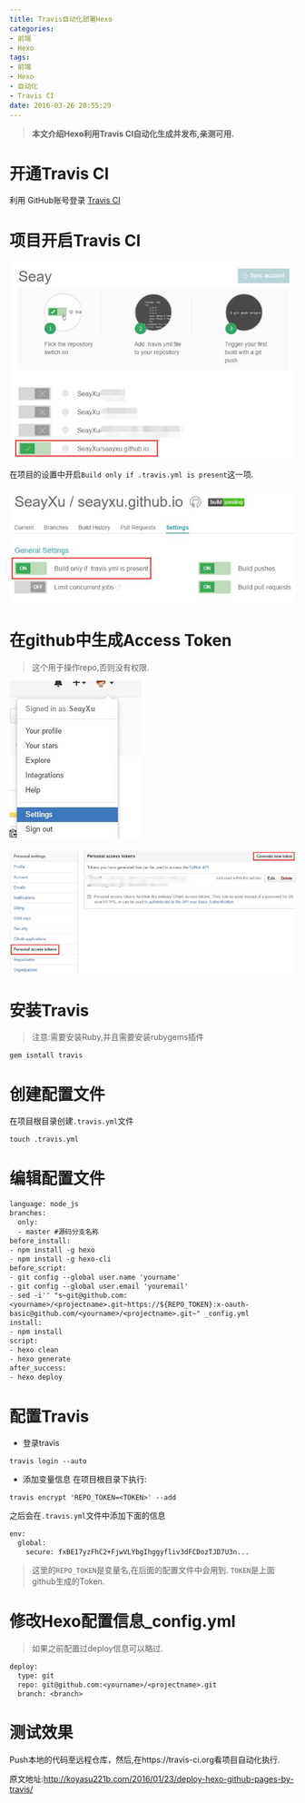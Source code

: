 ```yaml
---
title: Travis自动化部署Hexo
categories:
- 前端
- Hexo
tags:
- 前端
- Hexo
- 自动化
- Travis CI
date: 2016-03-26 20:55:29
---
```


>**本文介绍Hexo利用Travis CI自动化生成并发布,亲测可用.**

# 开通Travis CI
利用 GitHub账号登录 [Travis CI](https://travis-ci.org/)

# 项目开启Travis CI

![use travis-ci][1]

在项目的设置中开启`Build only if .travis.yml is present`这一项.

![travis-ci setting][2]

# 在github中生成Access Token
>这个用于操作repo,否则没有权限.

![Profile Setting][3]

![Access Tokens][4]

# 安装Travis
>注意:需要安装Ruby,并且需要安装rubygems插件

``` shell
gem isntall travis
```

# 创建配置文件

在项目根目录创建`.travis.yml`文件
``` shell
touch .travis.yml
```

# 编辑配置文件
``` shell
language: node_js
branches:
  only:
  - master #源码分支名称
before_install:
- npm install -g hexo
- npm install -g hexo-cli
before_script:
- git config --global user.name 'yourname'
- git config --global user.email 'youremail'
- sed -i'' "s~git@github.com:<yourname>/<projectname>.git~https://${REPO_TOKEN}:x-oauth-basic@github.com/<yourname>/<projectname>.git~" _config.yml
install:
- npm install
script:
- hexo clean
- hexo generate
after_success:
- hexo deploy
```

# 配置Travis

* 登录travis
``` shell
travis login --auto
```

* 添加变量信息
在项目根目录下执行:
``` shell
travis encrypt 'REPO_TOKEN=<TOKEN>' --add
```
之后会在`.travis.yml`文件中添加下面的信息
``` shell
env:
  global:
    secure: fxBE17yzFhC2+FjwVLYbgIhggyfliv3dFCDozTJD7U3n...
```
>这里的`REPO_TOKEN`是变量名,在后面的配置文件中会用到.
>`TOKEN`是上面github生成的Token.

# 修改Hexo配置信息_config.yml
>如果之前配置过deploy信息可以略过.

``` shell
deploy:
  type: git
  repo: git@github.com:<yourname>/<projectname>.git
  branch: <branch>
```

# 测试效果
Push本地的代码至远程仓库，然后,在https://travis-ci.org看项目自动化执行.

原文地址:http://koyasu221b.com/2016/01/23/deploy-hexo-github-pages-by-travis/

[1]:/static/images/hexo-with-travisci.jpg
[2]:/static/images/hexo-with-travisci-setting.jpg
[3]:/static/images/20160328230629.jpg
[4]:/static/images/20160328230729.jpg
